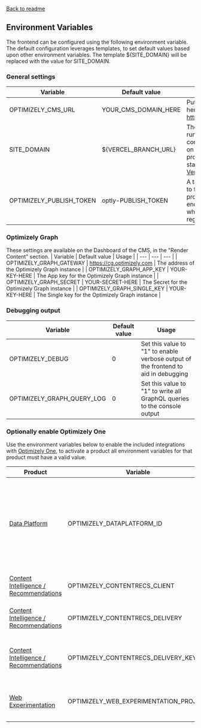 [Back to readme](../README.md)
## Environment Variables
The frontend can be configured using the following environment variable. The default configuration leverages templates, to set default values based upon other environment variables. The template \${SITE_DOMAIN} will be replaced with the value for SITE_DOMAIN.

### General settings
| Variable | Default value | Usage |
| --- | --- | --- |
| OPTIMIZELY_CMS_URL | YOUR_CMS_DOMAIN_HERE | Put the URL of the CMS instance here, without a path. For example: https://example.cms.optimizely.com/ |
| SITE_DOMAIN | ${VERCEL_BRANCH_URL} | The domain where the site is running, this will be used to configure the publishing webhook on Optimizely Graph during the build process. The default value takes a stable URL from Vercel. See the [Vercel documentation](https://vercel.com/docs/projects/environment-variables/system-environment-variables)
| OPTIMIZELY_PUBLISH_TOKEN | optly-PUBLISH_TOKEN | A token that makes it more difficult to flush the site cache. It must be provided to the /api/content/publish endpoint and is included by default when the webhook for publishing is registered. |

### Optimizely Graph
These settings are available on the Dashboard of the CMS, in the "Render Content" section.
| Variable | Default value | Usage |
| --- | --- | --- |
| OPTIMIZELY_GRAPH_GATEWAY | https://cg.optimizely.com | The address of the Optimizely Graph instance |
| OPTIMIZELY_GRAPH_APP_KEY | YOUR-KEY-HERE | The App key for the Optimizely Graph instance |
| OPTIMIZELY_GRAPH_SECRET | YOUR-SECRET-HERE | The Secret for the Optimizely Graph instance |
| OPTIMIZELY_GRAPH_SINGLE_KEY | YOUR-KEY-HERE | The Single key for the Optimizely Graph instance |

### Debugging output
| Variable | Default value | Usage |
| --- | --- | --- |
| OPTIMIZELY_DEBUG | 0 | Set this value to "1" to enable verbose output of the frontend to aid in debugging
| OPTIMIZELY_GRAPH_QUERY_LOG | 0 | Set this value to "1" to write all GraphQL queries to the console output |

### Optionally enable Optimizely One
Use the environment variables below to enable the included integrations with [Optimizely One](https://www.optimizely.com/products/), to activate a product all environment variables for that product must have a valid value.

| Product | Variable | Usage |
| --- | --- | --- |
| [Data Platform](https://www.optimizely.com/enhancements/data-platform/) | OPTIMIZELY_DATAPLATFORM_ID | Set this value to the ID of the JavaScript tracker of your Optimizely Data Platform instance to enable tracking and activate the "Optimizely Data Platform Embed" block.
| [Content Intelligence / Recommendations](https://www.optimizely.com/recommendations/) | OPTIMIZELY_CONTENTRECS_CLIENT | Set this value to the Client name of your property |
| [Content Intelligence / Recommendations](https://www.optimizely.com/recommendations/) | OPTIMIZELY_CONTENTRECS_DELIVERY | Set this value to the Delivery ID of your property |
| [Content Intelligence / Recommendations](https://www.optimizely.com/recommendations/) | OPTIMIZELY_CONTENTRECS_DELIVERY_KEY | Set this value to the Engagement Delivery key to be used for this site |
| [Web Experimentation](https://www.optimizely.com/products/experiment/web-experimentation/) | OPTIMIZELY_WEB_EXPERIMENTATION_PROJECT | Set this to the ProjectID of your Web Experimentation project |